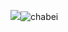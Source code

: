 ![](chabei.png)![chabei](https://user-images.githubusercontent.com/82360097/115135683-ccde2000-a04c-11eb-9767-939cf1ea2012.png)

